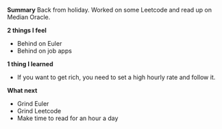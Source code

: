 **Summary**
Back from holiday. Worked on some Leetcode and read up on Median Oracle.

**2 things I feel**
- Behind on Euler
- Behind on job apps

**1 thing I learned**
- If you want to get rich, you need to set a high hourly rate and follow it.

**What next**
- Grind Euler 
- Grind Leetcode
- Make time to read for an hour a day
